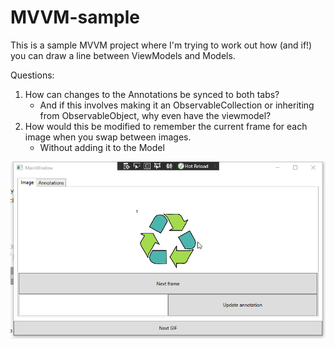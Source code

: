 # MVVM-sample

This is a sample MVVM project where I'm trying to work out how (and if!) you can draw a line between ViewModels and Models.

Questions:
1. How can changes to the Annotations be synced to both tabs?
    * And if this involves making it an ObservableCollection or inheriting from ObservableObject, why even have the viewmodel?
2. How would this be modified to remember the current frame for each image when you swap between images.
    * Without adding it to the Model

![Example gif](example.gif "Example gif")
